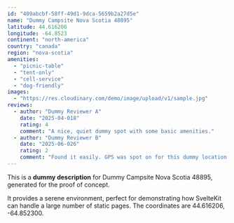 ```yaml
---
id: "409abcbf-58ff-49d1-9dca-5659b2a27d5e"
name: "Dummy Campsite Nova Scotia 48895"
latitude: 44.616206
longitude: -64.8523
continent: "north-america"
country: "canada"
region: "nova-scotia"
amenities:
  - "picnic-table"
  - "tent-only"
  - "cell-service"
  - "dog-friendly"
images:
  - "https://res.cloudinary.com/demo/image/upload/v1/sample.jpg"
reviews:
  - author: "Dummy Reviewer A"
    date: "2025-04-018"
    rating: 4
    comment: "A nice, quiet dummy spot with some basic amenities."
  - author: "Dummy Reviewer B"
    date: "2025-06-026"
    rating: 2
    comment: "Found it easily. GPS was spot on for this dummy location."
---
```


This is a **dummy description** for Dummy Campsite Nova Scotia 48895, generated for the proof of concept.

It provides a serene environment, perfect for demonstrating how SvelteKit can handle a large number of static pages. The coordinates are 44.616206, -64.852300.

